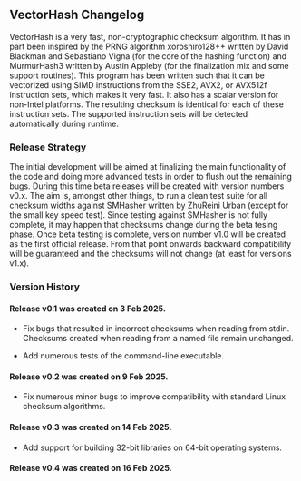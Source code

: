 ## VectorHash Changelog

VectorHash is a very fast, non-cryptographic checksum algorithm. It has in part
been inspired by the PRNG algorithm xoroshiro128++ written by David Blackman and
Sebastiano Vigna (for the core of the hashing function) and MurmurHash3 written
by Austin Appleby (for the finalization mix and some support routines). This
program has been written such that it can be vectorized using SIMD instructions
from the SSE2, AVX2, or AVX512f instruction sets, which makes it very fast. It
also has a scalar version for non-Intel platforms. The resulting checksum is
identical for each of these instruction sets. The supported instruction sets
will be detected automatically during runtime.

### Release Strategy

The initial development will be aimed at finalizing the main functionality of the code
and doing more advanced tests in order to flush out the remaining bugs. During
this time beta releases will be created with version numbers v0.x. The aim is,
amongst other things, to run a clean test suite for all checksum widths against
SMHasher written by ZhuReini Urban (except for the small key speed test). Since
testing against SMHasher is not fully complete, it may happen that checksums
change during the beta tesing phase. Once beta testing is complete, version
number v1.0 will be created as the first official release. From that point
onwards backward compatibility will be guaranteed and the checksums will not
change (at least for versions v1.x).

### Version History

#### Release v0.1 was created on 3 Feb 2025.

- Fix bugs that resulted in incorrect checksums when reading from stdin.
  Checksums created when reading from a named file remain unchanged.

- Add numerous tests of the command-line executable.

#### Release v0.2 was created on 9 Feb 2025.

- Fix numerous minor bugs to improve compatibility with standard Linux
  checksum algorithms.

#### Release v0.3 was created on 14 Feb 2025.

- Add support for building 32-bit libraries on 64-bit operating systems.

#### Release v0.4 was created on 16 Feb 2025.
